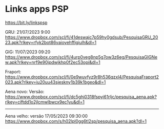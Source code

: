 # Links apps PSP
https://bit.ly/linkspsp

GRU: 21/07/2023 9:00
https://www.dropbox.com/scl/fi/41deswajc7p59hy0gdsub/PesquisaGRU_2023.apk?rlkey=rfyk2bot86vaioyehffigiulh&dl=1
 
GIG: 11/07/2023 09:20
https://www.dropbox.com/scl/fi/4urp0veg8np5g7ow3z6eg/PesquisaGIGNew.apk?rlkey=nrf9e90jpdwjkhp0f2ec53opi&dl=1

Fraport: 
https://www.dropbox.com/scl/fi/0e9wuvfyz9r8h536qzxl4/PesquisaFraport2023.apk?rlkey=iu20uu43sjeskny1b39k1bgeo&dl=1
 
Aena novo: Versão: 
https://www.dropbox.com/scl/fi/dc5ghj0318fspyi61rljc/pesquisa_aena.apk?rlkey=ciftdd1o2jlcmwlbwcx9ec1yu&dl=1

---
Aena velho: versão 17/05/2023  09:30:00
https://www.dropbox.com/s/h02lpl0gg6tl2sp/pesquisa_aena.apk?dl=1
